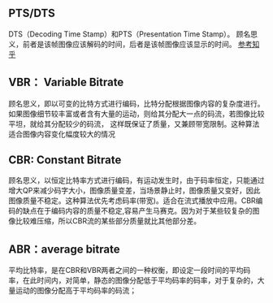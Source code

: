 ## PTS/DTS
DTS（Decoding Time Stamp）和PTS（Presentation Time Stamp）。 顾名思义，前者是该帧图像应该解码的时间，后者是该帧图像应该显示的时间。
[参考知乎](https://zhuanlan.zhihu.com/p/100029853)


## VBR： Variable Bitrate
 顾名思义，即以可变的比特方式进行编码，比特分配根据图像内容的复杂度进行。如果图像细节较丰富或者含有大量的运动，则给其分配大一点的码流，若图像比较平坦，就给其分配较少的码流，   这样既保证了质量，又兼顾带宽限制。这种算法适合图像内容变化幅度较大的情况

 ## CBR: Constant Bitrate
 顾名思义，以恒定比特率方式进行编码，有运动发生时，由于码率恒定，只能通过增大QP来减少码字大小，图像质量变差，当场景静止时，图像质量又变好，因此图像质量不稳定。这种算法优先考虑码率(带宽)。适合在流式播放中应用。CBR编码的缺点在于编码内容的质量不稳定,容易产生马赛克。因为对于某些较复杂的图像比较难压缩，所以CBR流的某些部分质量就比其他部分差。

 ## ABR：average bitrate
 平均比特率，是在CBR和VBR两者之间的一种权衡，即设定一段时间的平均码率，在此时间内，对简单，静态的图像分配低于平均码率的码率，对于复杂的，大量运动的图像分配高于平均码率的码流；


